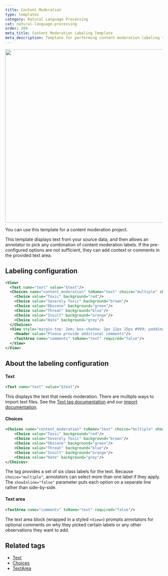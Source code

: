 ```yaml
---
title: Content Moderation
type: templates
category: Natural Language Processing
cat: natural-language-processing
order: 209
meta_title: Content Moderation Labeling Template
meta_description: Template for performing content moderation labeling tasks. 
---
```


<img src="/images/templates/content-moderation.png" alt="" class="gif-border" width="552px"  />

You can use this template for a content moderation project. 

This template displays text from your source data, and then allows an annotator to pick any combination of content moderation labels. If the pre-configured options are not sufficient, they can add context or comments in the provided text area. 

## Labeling configuration

```xml
<View>
  <Text name="text" value="$text"/>
  <Choices name="content_moderation" toName="text" choice="multiple" showInline="false">
    <Choice value="Toxic" background="red"/>
    <Choice value="Severely Toxic" background="brown"/>
    <Choice value="Obscene" background="green"/>
    <Choice value="Threat" background="blue"/>
    <Choice value="Insult" background="orange"/>
    <Choice value="Hate" background="grey"/>
  </Choices>
  <View style="margin-top: 2em; box-shadow: 2px 12px 15px #999; padding: 30px; border-radius: 5px; background-color: #F0FFF0;">
    <Header value="Please provide additional comments"/>
    <TextArea name="comments" toName="text" required="false"/>
  </View>
</View>
```

## About the labeling configuration

#### Text

```xml
<Text name="text" value="$text"/>
```

This displays the text that needs moderation. There are multiple ways to import text files. See the [Text tag documentation](/tags/text.html) and our [import documentation](/guide/tasks#Types-of-data-you-can-import-into-Label-Studio). 

#### Choices

```xml
<Choices name="content_moderation" toName="text" choice="multiple" showInline="false">
    <Choice value="Toxic" background="red"/>
    <Choice value="Severely Toxic" background="brown"/>
    <Choice value="Obscene" background="green"/>
    <Choice value="Threat" background="blue"/>
    <Choice value="Insult" background="orange"/>
    <Choice value="Hate" background="grey"/>
</Choices>
```

The <Choices> tag provides a set of six class labels for the text. Because `choice="multiple"`, annotators can select more than one label if they apply. The `showInline="false"` parameter puts each option on a separate line rather than side-by-side.


#### Text area

```xml
<TextArea name="comments" toName="text" required="false"/>
```

The text area block (wrapped in a styled `<View>`) prompts annotators for optional comments on why they picked certain labels or any other observations they want to add.


## Related tags

- [Text](/tags/text.html)
- [Choices](/tags/choices.html)
- [TextArea](/tags/textarea.html)